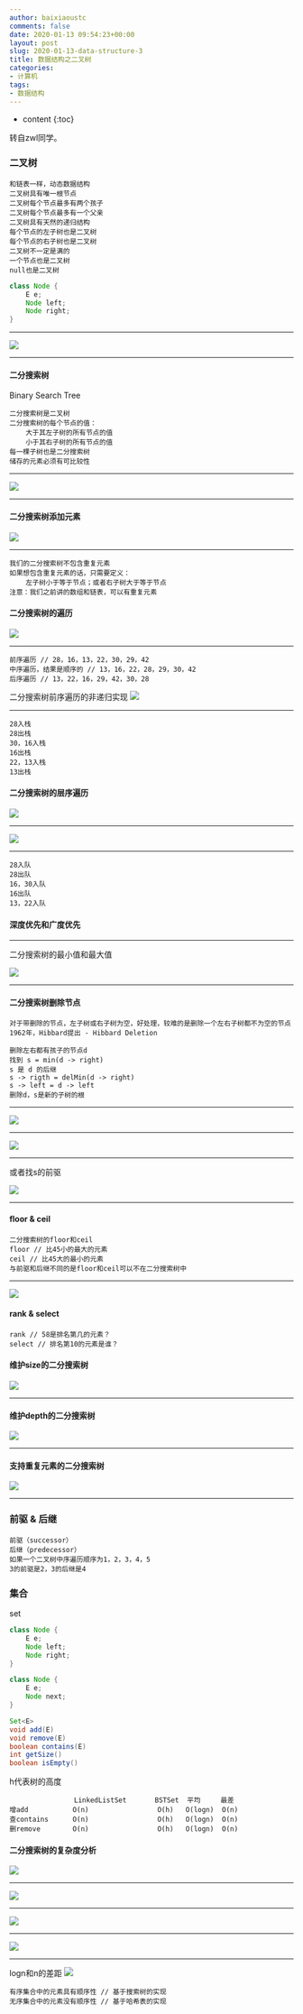 ```yaml
---
author: baixiaoustc
comments: false
date: 2020-01-13 09:54:23+00:00
layout: post
slug: 2020-01-13-data-structure-3
title: 数据结构之二叉树
categories:
- 计算机
tags:
- 数据结构 
---
```


* content 
{:toc}

转自zwl同学。

### 二叉树

```
和链表一样，动态数据结构
二叉树具有唯一根节点
二叉树每个节点最多有两个孩子
二叉树每个节点最多有一个父亲
二叉树具有天然的递归结构
每个节点的左子树也是二叉树
每个节点的右子树也是二叉树
二叉树不一定是满的
一个节点也是二叉树
null也是二叉树
```

```java
class Node {
    E e;
    Node left;
    Node right;
}
```

---

![](http://flowerman.cc/data-structure/13-1.png)

---

#### 二分搜索树
Binary Search Tree

```
二分搜索树是二叉树
二分搜索树的每个节点的值：
    大于其左子树的所有节点的值
    小于其右子树的所有节点的值
每一棵子树也是二分搜索树
储存的元素必须有可比较性    
```

---

![](http://flowerman.cc/data-structure/14-1.png)

---

#### 二分搜索树添加元素
![](http://flowerman.cc/data-structure/14-2.png)

---

```
我们的二分搜索树不包含重复元素
如果想包含重复元素的话，只需要定义：
	左子树小于等于节点；或者右子树大于等于节点
注意：我们之前讲的数组和链表，可以有重复元素	
```

#### 二分搜索树的遍历
![](http://flowerman.cc/data-structure/14-3.png)

---

```
前序遍历 // 28，16，13，22，30，29，42
中序遍历，结果是顺序的 // 13，16，22，28，29，30，42
后序遍历 // 13，22，16，29，42，30，28
```

二分搜索树前序遍历的非递归实现
![](http://flowerman.cc/data-structure/15-1.png)

---

```
28入栈
28出栈
30，16入栈
16出栈
22，13入栈
13出栈
```

#### 二分搜索树的层序遍历
![](http://flowerman.cc/data-structure/16-1.png)

---

![](http://flowerman.cc/data-structure/16-2.png)

---

```
28入队
28出队
16，30入队
16出队
13，22入队
```

#### 深度优先和广度优先

---

二分搜索树的最小值和最大值

![](http://flowerman.cc/data-structure/17-1.png)

---

#### 二分搜索树删除节点
```
对于带删除的节点，左子树或右子树为空，好处理，较难的是删除一个左右子树都不为空的节点
1962年，Hibbard提出 - Hibbard Deletion
```

```
删除左右都有孩子的节点d
找到 s = min(d -> right)
s 是 d 的后继
s -> rigth = delMin(d -> right)
s -> left = d -> left
删除d，s是新的子树的根
```

---

![](http://flowerman.cc/data-structure/18-1.png)

---

![](http://flowerman.cc/data-structure/18-2.png)

---

或者找s的前驱

![](http://flowerman.cc/data-structure/18-3.png)

---

#### floor & ceil
```
二分搜索树的floor和ceil
floor // 比45小的最大的元素
ceil // 比45大的最小的元素
与前驱和后继不同的是floor和ceil可以不在二分搜索树中
```

---

![](http://flowerman.cc/data-structure/19-1.png)

#### rank & select
```
rank // 58是排名第几的元素？
select // 排名第10的元素是谁？
```

#### 维护size的二分搜索树
![](http://flowerman.cc/data-structure/20-1.png)

---

#### 维护depth的二分搜索树
![](http://flowerman.cc/data-structure/21-1.png)

---

#### 支持重复元素的二分搜索树
![](http://flowerman.cc/data-structure/22-1.png)

---

### 前驱 & 后继
```
前驱（successor）
后继（predecessor）
如果一个二叉树中序遍历顺序为1，2，3，4，5
3的前驱是2，3的后继是4
```

### 集合
set

```java
class Node {
    E e;
    Node left;
    Node right;
}

class Node {
    E e;
    Node next;
}
```

```java
Set<E>
void add(E)
void remove(E)
boolean contains(E)
int getSize()
boolean isEmpty()
```

h代表树的高度

```
                LinkedListSet       BSTSet  平均     最差
增add           O(n)                 O(h)   O(logn)  O(n)
查contains      O(n)                 O(h)   O(logn)  O(n)
删remove        O(n)                 O(h)   O(logn)  O(n)
```

#### 二分搜索树的复杂度分析
![](http://flowerman.cc/data-structure/23-1.png)

---

![](http://flowerman.cc/data-structure/23-2.png)

---

![](http://flowerman.cc/data-structure/23-3.png)

---

![](http://flowerman.cc/data-structure/23-4.png)

---

logn和n的差距
![](http://flowerman.cc/data-structure/24-5.png)

```
有序集合中的元素具有顺序性 // 基于搜索树的实现
无序集合中的元素没有顺序性 // 基于哈希表的实现
```
